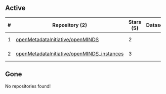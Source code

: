 ## Active
| # | Repository (2) | Stars (5) | Dataset | `run` (2) | `containers-run` | Last Modified |
| --- | --- | --- | --- | --- | --- | --- |
| 1 | [openMetadataInitiative/openMINDS](https://github.com/openMetadataInitiative/openMINDS) | 2 |  | :heavy_check_mark: |  | 2025-08-25 07:09:51+00:00 |
| 2 | [openMetadataInitiative/openMINDS_instances](https://github.com/openMetadataInitiative/openMINDS_instances) | 3 |  | :heavy_check_mark: |  | 2025-08-25 10:52:40+00:00 |

## Gone
No repositories found!
